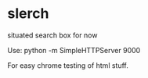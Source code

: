 slerch
======

situated search box for now

Use:
python -m SimpleHTTPServer 9000

For easy chrome testing of html stuff.